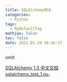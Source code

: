 ```yaml
---
title: SQLAlchemy相关
categories:
  - Python
tags:
  - MyDefaultTag
mathjax: false
toc: false
date: 2021-01-29 16:26:17
---
```

omit
<!--more-->

[SQLAlchemy 1.3 中文文档](https://www.geek-book.com/src/docs/SQLAlchemy1.3/SQLAlchemy1.3/docs.sqlalchemy.org/en/13/core/connections.html)  
[sqlalchemy_test_1.py](sqlalchemy_test_1.py)。  
